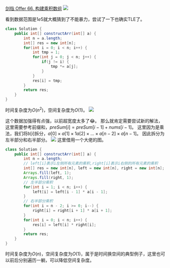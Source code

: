 [剑指 Offer 66. 构建乘积数组](https://leetcode-cn.com/problems/gou-jian-cheng-ji-shu-zu-lcof/ "剑指 Offer 66. 构建乘积数组")
![](https://img2022.cnblogs.com/blog/2272548/202202/2272548-20220206004815118-746879637.png)

看到数据范围是$1e5$就大概猜到了不能暴力，尝试了一下也确实TLE了。
```java
class Solution {
    public int[] constructArr(int[] a) {
        int n = a.length;
        int[] res = new int[n];
        for(int i = 0; i < n; i++) {
            int tmp = 1;
            for(int j = 0; j < n; j++) {
                if(j != i) {
                    tmp *= a[j];
                }
            }
            res[i] = tmp;
        }
        return res;
    }
}
```
时间复杂度为$O(n^2)$，空间复杂度为$O(1)$。
![](https://img2022.cnblogs.com/blog/2272548/202202/2272548-20220206004917143-1179838000.png)

这个数据加强得有点强，以前超宽度太多了😂。
那么就肯定需要尝试新的解法，这里需要参考前缀和，$preSum[i] = preSum[i - 1] + nums[i - 1]$。
这里因为是乘法，我们将$b[i]$拆分，$a[0] \times a[1] \times1 a[2] \times ... \times a[n - 2] \times a[n - 1]$。
因此拆分为左半部分和右半部分。
![](https://img2022.cnblogs.com/blog/2272548/202202/2272548-20220206005558979-136156756.png)
这里借用一个大佬的图。
```java
class Solution {
    public int[] constructArr(int[] a) {
        int n = a.length;
        // left[i]表示i左侧所有元素的乘积,right[i]表示i右侧的所有元素的乘积
        int[] res = new int[n], left = new int[n], right = new int[n];
        Arrays.fill(left, 1);
        Arrays.fill(right, 1);
        // 左半部分乘积 
        for(int i = 1; i < n; i++) {
            left[i] = left[i - 1] * a[i - 1];
        }
        // 右半部分乘积
        for(int i = n - 2; i >= 0; i--) {
            right[i] = right[i + 1] * a[i + 1];
        }
        for(int i = 0; i < n; i++) {
            res[i] = left[i] * right[i];
        }
        return res;
    }
}
```
时间复杂度为$O(n)$，空间复杂度为$O(1)$，属于是时间换空间的典型例子，这里也可以前后分别遍历一躺，可以降低空间复杂度。
